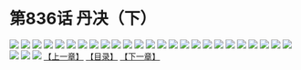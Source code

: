 # 第836话 丹决（下）
![](https://mhpic.xiaomingtaiji.net/comic/D/斗破苍穹/第836话F1_262533/1.jpg-zymk.middle.webp)
![](https://mhpic.xiaomingtaiji.net/comic/D/斗破苍穹/第836话F1_262533/2.jpg-zymk.middle.webp)
![](https://mhpic.xiaomingtaiji.net/comic/D/斗破苍穹/第836话F1_262533/3.jpg-zymk.middle.webp)
![](https://mhpic.xiaomingtaiji.net/comic/D/斗破苍穹/第836话F1_262533/4.jpg-zymk.middle.webp)
![](https://mhpic.xiaomingtaiji.net/comic/D/斗破苍穹/第836话F1_262533/5.jpg-zymk.middle.webp)
![](https://mhpic.xiaomingtaiji.net/comic/D/斗破苍穹/第836话F1_262533/6.jpg-zymk.middle.webp)
![](https://mhpic.xiaomingtaiji.net/comic/D/斗破苍穹/第836话F1_262533/7.jpg-zymk.middle.webp)
![](https://mhpic.xiaomingtaiji.net/comic/D/斗破苍穹/第836话F1_262533/8.jpg-zymk.middle.webp)
![](https://mhpic.xiaomingtaiji.net/comic/D/斗破苍穹/第836话F1_262533/9.jpg-zymk.middle.webp)
![](https://mhpic.xiaomingtaiji.net/comic/D/斗破苍穹/第836话F1_262533/10.jpg-zymk.middle.webp)
![](https://mhpic.xiaomingtaiji.net/comic/D/斗破苍穹/第836话F1_262533/11.jpg-zymk.middle.webp)
![](https://mhpic.xiaomingtaiji.net/comic/D/斗破苍穹/第836话F1_262533/12.jpg-zymk.middle.webp)
![](https://mhpic.xiaomingtaiji.net/comic/D/斗破苍穹/第836话F1_262533/13.jpg-zymk.middle.webp)
![](https://mhpic.xiaomingtaiji.net/comic/D/斗破苍穹/第836话F1_262533/14.jpg-zymk.middle.webp)
![](https://mhpic.xiaomingtaiji.net/comic/D/斗破苍穹/第836话F1_262533/15.jpg-zymk.middle.webp)
![](https://mhpic.xiaomingtaiji.net/comic/D/斗破苍穹/第836话F1_262533/16.jpg-zymk.middle.webp)
![](https://mhpic.xiaomingtaiji.net/comic/D/斗破苍穹/第836话F1_262533/17.jpg-zymk.middle.webp)
![](https://mhpic.xiaomingtaiji.net/comic/D/斗破苍穹/第836话F1_262533/18.jpg-zymk.middle.webp)
![](https://mhpic.xiaomingtaiji.net/comic/D/斗破苍穹/第836话F1_262533/19.jpg-zymk.middle.webp)
![](https://mhpic.xiaomingtaiji.net/comic/D/斗破苍穹/第836话F1_262533/20.jpg-zymk.middle.webp)
![](https://mhpic.xiaomingtaiji.net/comic/D/斗破苍穹/第836话F1_262533/21.jpg-zymk.middle.webp)
![](https://mhpic.xiaomingtaiji.net/comic/D/斗破苍穹/第836话F1_262533/22.jpg-zymk.middle.webp)
![](https://mhpic.xiaomingtaiji.net/comic/D/斗破苍穹/第836话F1_262533/23.jpg-zymk.middle.webp)
![](https://mhpic.xiaomingtaiji.net/comic/D/斗破苍穹/第836话F1_262533/24.jpg-zymk.middle.webp)
![](https://mhpic.xiaomingtaiji.net/comic/D/斗破苍穹/第836话F1_262533/25.jpg-zymk.middle.webp)
![](https://mhpic.xiaomingtaiji.net/comic/D/斗破苍穹/第836话F1_262533/26.jpg-zymk.middle.webp)
![](https://mhpic.xiaomingtaiji.net/comic/D/斗破苍穹/第836话F1_262533/27.jpg-zymk.middle.webp)
![](https://mhpic.xiaomingtaiji.net/comic/D/斗破苍穹/第836话F1_262533/28.jpg-zymk.middle.webp)
[【上一章】](./839.md)
[【目录】](./README.md)
[【下一章】](./841.md)
